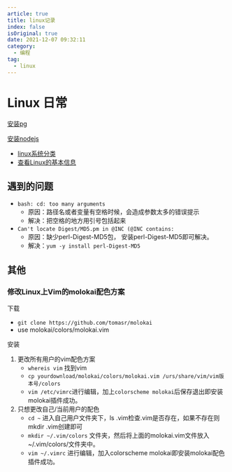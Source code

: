 ```yaml
---
article: true
title: linux记录  
index: false
isOriginal: true
date: 2021-12-07 09:32:11  
category:
  - 编程  
tag:
  - linux
---
```


# Linux 日常

[安装pg](/blog/stroll.md#pg-坑)

[安装nodejs](/blog/stroll.md#安装-nodejs-流程)

- [linux系统分类](./sys_category)
- [查看Linux的基本信息](./sys_base_info)

## 遇到的问题

- `bash: cd: too many arguments`
  - 原因：路径名或者变量有空格时候，会造成参数太多的错误提示
  - 解决：把空格的地方用引号包括起来
- `Can't locate Digest/MD5.pm in @INC (@INC contains:`
  - 原因：缺少perl-Digest-MD5包， 安装perl-Digest-MD5即可解决。
  - 解决：`yum -y install perl-Digest-MD5`

## 其他

### 修改Linux上Vim的molokai配色方案

下载

- `git clone https://github.com/tomasr/molokai`
- use molokai/colors/molokai.vim

安装

1. 更改所有用户的vim配色方案
    - `whereis vim` 找到vim
    - `cp yourdownload/molokai/colors/molokai.vim /urs/share/vim/vim版本号/colors`
    - `vim /etc/vimrc`进行编辑，加上`colorscheme molokai`后保存退出即安装molokai插件成功。
2. 只想更改自己/当前用户的配色
    - `cd ~` 进入自己用户文件夹下，ls .vim检查.vim是否存在，如果不存在则mkdir .vim创建即可
    - `mkdir ~/.vim/colors` 文件夹，然后将上面的molokai.vim文件放入~/.vim/colors/文件夹中。
    - `vim ~/.vimrc` 进行编辑，加入colorscheme molokai即安装molokai配色插件成功。
